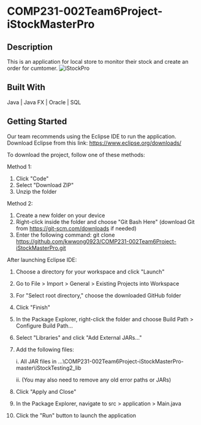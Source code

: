 # COMP231-002Team6Project-iStockMasterPro
## Description
This is an application for local store to monitor their stock and create an order for cumtomer.
![iStockPro](https://github.com/kwwong0923/COMP231-002Team6Project-iStockMasterPro/assets/113259144/8ac5fbe1-860a-4cd6-bbb8-30bb3d970bac)

## Built With
Java | Java FX | Oracle | SQL 

## Getting Started
Our team recommends using the Eclipse IDE to run the application. Download Eclipse from this link: https://www.eclipse.org/downloads/

To download the project, follow one of these methods:

Method 1:
1. Click "Code"
2. Select "Download ZIP"
3. Unzip the folder

Method 2:
1. Create a new folder on your device
2. Right-click inside the folder and choose "Git Bash Here" (download Git from https://git-scm.com/downloads if needed)
3. Enter the following command: git clone https://github.com/kwwong0923/COMP231-002Team6Project-iStockMasterPro.git


After launching Eclipse IDE:

1. Choose a directory for your workspace and click "Launch"
2. Go to File > Import > General > Existing Projects into Workspace
3. For "Select root directory," choose the downloaded GitHub folder
4. Click "Finish"
5. In the Package Explorer, right-click the folder and choose Build Path > Configure Build Path…
6. Select "Libraries" and click "Add External JARs…"
7. Add the following files:

    i. All JAR files in …\COMP231-002Team6Project-iStockMasterPro-master\iStockTesting2_lib
    
    ii. (You may also need to remove any old error paths or JARs)
8. Click "Apply and Close"
9. In the Package Explorer, navigate to src > application > Main.java
10. Click the "Run" button to launch the application
